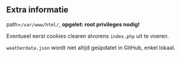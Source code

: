 ## Extra informatie

path=`/var/www/html/`, **opgelet: root privileges nodig!**

Eventueel eerst cookies clearen alvorens `index.php` uit te voeren.

`weatherdata.json` wordt niet altijd geüpdatet in GitHub, enkel lokaal.
